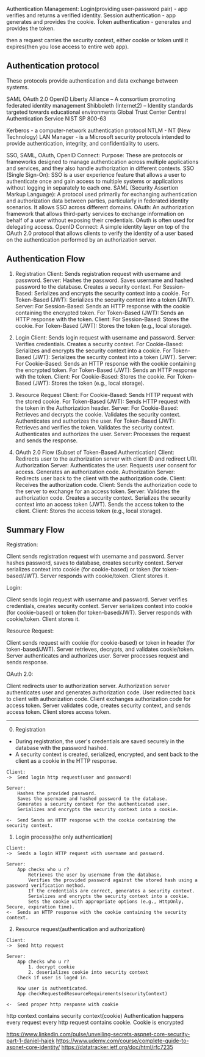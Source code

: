 Authentication Management:
Login(providing user-password pair) - app verifies and returns a verified identity.
Session authentication - app generates and provides the cookie.
Token authentication - generates and provides the token.

then a request carries the security context, either cookie or token until it expires(then you lose access to entire web app).


## Authentication protocol
These protocols provide authentication and data exchange between systems.

SAML 
OAuth 2.0
OpenID
Liberty Alliance – A consortium promoting federated identity management
Shibboleth (Internet2) – Identity standards targeted towards educational environments
Global Trust Center
Central Authentication Service
NIST SP 800-63

Kerberos - a computer-network authentication protocol
NTLM - NT (New Technology) LAN Manager - is a Microsoft security protocols intended to provide authentication, integrity, and confidentiality to users.


SSO, SAML, OAuth, OpenID Connect:
Purpose: These are protocols or frameworks designed to manage authentication across multiple applications and services, and they also handle authorization in different contexts.
SSO (Single Sign-On): SSO is a user experience feature that allows a user to authenticate once and gain access to multiple systems or applications without logging in separately to each one.
SAML (Security Assertion Markup Language): A protocol used primarily for exchanging authentication and authorization data between parties, particularly in federated identity scenarios. It allows SSO across different domains.
OAuth: An authorization framework that allows third-party services to exchange information on behalf of a user without exposing their credentials. OAuth is often used for delegating access.
OpenID Connect: A simple identity layer on top of the OAuth 2.0 protocol that allows clients to verify the identity of a user based on the authentication performed by an authorization server.





## Authentication Flow

1. Registration
Client:
   Sends registration request with username and password.
Server:
   Hashes the password.
   Saves username and hashed password to the database.
   Creates a security context.
   For Session-Based: Serializes and encrypts the security context into a cookie.
   For Token-Based (JWT): Serializes the security context into a token (JWT).
Server:
   For Session-Based: Sends an HTTP response with the cookie containing the encrypted token.
   For Token-Based (JWT): Sends an HTTP response with the token.
Client:
   For Session-Based: Stores the cookie.
   For Token-Based (JWT): Stores the token (e.g., local storage).

2. Login
Client:
   Sends login request with username and password.
Server:
   Verifies credentials.
   Creates a security context.
   For Cookie-Based: Serializes and encrypts the security context into a cookie.
   For Token-Based (JWT): Serializes the security context into a token (JWT).
Server:
   For Cookie-Based: Sends an HTTP response with the cookie containing the encrypted token.
   For Token-Based (JWT): Sends an HTTP response with the token.
Client:
   For Cookie-Based: Stores the cookie.
   For Token-Based (JWT): Stores the token (e.g., local storage).

3. Resource Request
Client:
   For Cookie-Based:
   Sends HTTP request with the stored cookie.
   For Token-Based (JWT):
   Sends HTTP request with the token in the Authorization header.
Server:
   For Cookie-Based:
   Retrieves and decrypts the cookie.
   Validates the security context.
   Authenticates and authorizes the user.
   For Token-Based (JWT):
   Retrieves and verifies the token.
   Validates the security context.
   Authenticates and authorizes the user.
Server:
   Processes the request and sends the response.

4. OAuth 2.0 Flow (Subset of Token-Based Authentication)
Client:
   Redirects user to the authorization server with client ID and redirect URI.
   Authorization Server:
   Authenticates the user.
   Requests user consent for access.
   Generates an authorization code.
   Authorization Server:
   Redirects user back to the client with the authorization code.
Client:
   Receives the authorization code.
Client:
   Sends the authorization code to the server to exchange for an access token.
Server:
   Validates the authorization code.
   Creates a security context.
   Serializes the security context into an access token (JWT).
   Sends the access token to the client.
Client:
   Stores the access token (e.g., local storage).


## Summary Flow
Registration:

Client sends registration request with username and password.
Server hashes password, saves to database, creates security context.
Server serializes context into cookie (for cookie-based) or token (for token-based/JWT).
Server responds with cookie/token. Client stores it.


Login:

Client sends login request with username and password.
Server verifies credentials, creates security context.
Server serializes context into cookie (for cookie-based) or token (for token-based/JWT).
Server responds with cookie/token. Client stores it.


Resource Request:

Client sends request with cookie (for cookie-based) or token in header (for token-based/JWT).
Server retrieves, decrypts, and validates cookie/token.
Server authenticates and authorizes user.
Server processes request and sends response.


OAuth 2.0:

Client redirects user to authorization server.
Authorization server authenticates user and generates authorization code.
User redirected back to client with authorization code.
Client exchanges authorization code for access token.
Server validates code, creates security context, and sends access token.
Client stores access token.



-------


0. Registration
- During registration, the user's credentials are saved securely in the database with the password hashed.
- A security context is created, serialized, encrypted, and sent back to the client as a cookie in the HTTP response.

```
Client: 
->  Send login http request(user and password)

Server:
    Hashes the provided password.
    Saves the username and hashed password to the database.
    Generates a security context for the authenticated user.
    Serializes and encrypts the security context into a cookie.

<-  Send Sends an HTTP response with the cookie containing the security context.
```


1. Login process(the only authentication)
```
Client: 
->  Sends a login HTTP request with username and password.

Server:
    App checks who u r? 
        Retrieves the user by username from the database.
        Verifies the provided password against the stored hash using a password verification method.
        If the credentials are correct, generates a security context.
        Serializes and encrypts the security context into a cookie.
        Sets the cookie with appropriate options (e.g., HttpOnly, Secure, expiration time).
<-  Sends an HTTP response with the cookie containing the security context.
```


2. Resource request(authentication and authorization)
```
Client: 
->  Send http request

Server:
    App checks who u r?
        1. decrypt cookie 
        2. deserializes cookie into security context
    Check if user is loged in.

    Now user is authenticated.
    App checkRequestedResourceRequirements(securityContext) 

<-  Send proper http response with cookie
```

http context contains security context(cookie)
Authentication happens every request
every http request contains cookie.
Cookie is encrypted


https://www.linkedin.com/pulse/unveiling-secrets-aspnet-core-security-part-1-daniel-hajek
https://www.udemy.com/course/complete-guide-to-aspnet-core-identity/
https://datatracker.ietf.org/doc/html/rfc7235